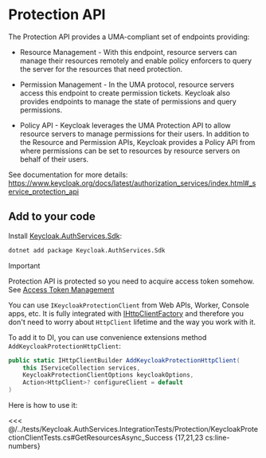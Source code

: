 # Protection API

The Protection API provides a UMA-compliant set of endpoints providing:

* Resource Management - With this endpoint, resource servers can manage their resources remotely and enable policy enforcers to query the server for the resources that need protection.

* Permission Management - In the UMA protocol, resource servers access this endpoint to create permission tickets. Keycloak also provides endpoints to manage the state of permissions and query permissions.

* Policy API - Keycloak leverages the UMA Protection API to allow resource servers to manage permissions for their users. In addition to the Resource and Permission APIs, Keycloak provides a Policy API from where permissions can be set to resources by resource servers on behalf of their users.

See documentation for more details: <https://www.keycloak.org/docs/latest/authorization_services/index.html#_service_protection_api>

## Add to your code

Install [Keycloak.AuthServices.Sdk](https://www.nuget.org/packages/Keycloak.AuthServices.Sdk):

```bash
dotnet add package Keycloak.AuthServices.Sdk
```

> [!IMPORTANT]
> Protection API is protected so you need to acquire access token somehow. See [Access Token Management](/admin-rest-api/access-token)

You can use `IKeycloakProtectionClient` from Web APIs, Worker, Console apps, etc. It is fully integrated with [IHttpClientFactory](https://learn.microsoft.com/en-us/dotnet/core/extensions/httpclient-factory) and therefore you don't need to worry about `HttpClient` lifetime and the way you work with it.

To add it to DI, you can use convenience extensions method `AddKeycloakProtectionHttpClient`:

```csharp
public static IHttpClientBuilder AddKeycloakProtectionHttpClient(
    this IServiceCollection services,
    KeycloakProtectionClientOptions keycloakOptions,
    Action<HttpClient>? configureClient = default
)
```

Here is how to use it:

<<< @/../tests/Keycloak.AuthServices.IntegrationTests/Protection/KeycloakProtectionClientTests.cs#GetResourcesAsync_Success {17,21,23 cs:line-numbers}

